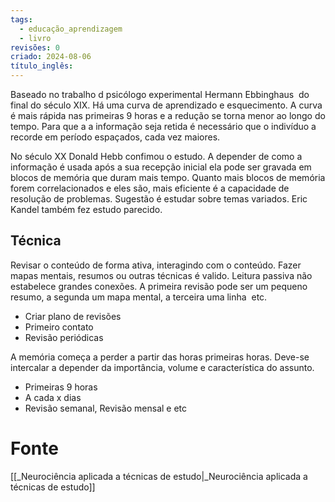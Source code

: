 ```yaml
---
tags:
  - educação_aprendizagem
  - livro
revisões: 0
criado: 2024-08-06
título_inglês:
---
```

Baseado no trabalho d psicólogo experimental Hermann Ebbinghaus  do final do século XIX. Há uma curva de aprendizado e esquecimento. A curva é mais rápida nas primeiras 9 horas e a redução se torna menor ao longo do tempo. Para que a a informação seja retida é necessário que o indivíduo a recorde em período espaçados, cada vez maiores.

No século XX Donald Hebb confimou o estudo. A depender de como a informação é usada após a sua recepção inicial ela pode ser gravada em blocos de memória que duram mais tempo. Quanto mais blocos de memória forem correlacionados e eles são, mais eficiente é a capacidade de resolução de problemas. Sugestão é estudar sobre temas variados. Eric Kandel também fez estudo parecido.

## Técnica

Revisar o conteúdo de forma ativa, interagindo com o conteúdo. Fazer mapas mentais, resumos ou outras técnicas é valido. Leitura passiva não estabelece grandes conexões. A primeira revisão pode ser um pequeno resumo, a segunda um mapa mental, a terceira uma linha  etc.

- Criar plano de revisões
- Primeiro contato
- Revisão periódicas

A memória começa a perder a partir das horas primeiras horas. Deve-se intercalar a depender da importância, volume e característica do assunto.

- Primeiras 9 horas
- A cada x dias
- Revisão semanal, Revisão mensal e etc
# Fonte
[[_Neurociência aplicada a técnicas de estudo|_Neurociência aplicada a técnicas de estudo]]
